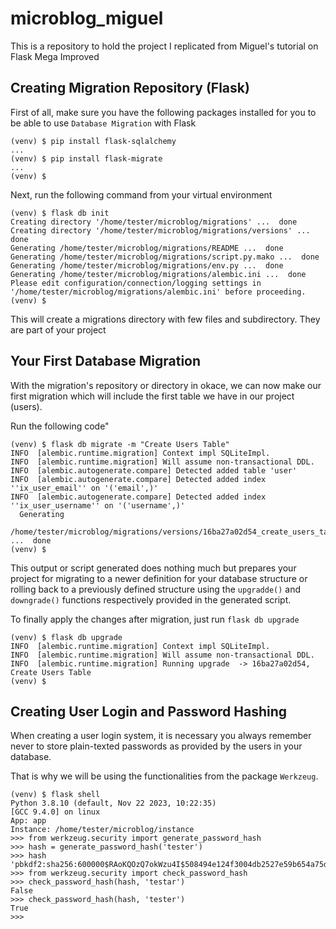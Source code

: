 # microblog_miguel
This is a repository to hold the project I replicated from Miguel's tutorial on Flask Mega Improved

## Creating Migration Repository (Flask)

First of all, make sure you have the following packages installed for you to be able to use `Database Migration` with Flask

```shell
(venv) $ pip install flask-sqlalchemy
...
(venv) $ pip install flask-migrate
...
(venv) $
```

Next, run the following command from your virtual environment

```shell
(venv) $ flask db init
Creating directory '/home/tester/microblog/migrations' ...  done
Creating directory '/home/tester/microblog/migrations/versions' ...  done
Generating /home/tester/microblog/migrations/README ...  done
Generating /home/tester/microblog/migrations/script.py.mako ...  done
Generating /home/tester/microblog/migrations/env.py ...  done
Generating /home/tester/microblog/migrations/alembic.ini ...  done
Please edit configuration/connection/logging settings in
'/home/tester/microblog/migrations/alembic.ini' before proceeding.
(venv) $
```

This will create a migrations directory with few files and subdirectory. They are part of your project

## Your First Database Migration

With the migration's repository or directory in okace, we can now make our first migration which will include the first table we have in our project (users).

Run the following code"

```shell
(venv) $ flask db migrate -m "Create Users Table"
INFO  [alembic.runtime.migration] Context impl SQLiteImpl.
INFO  [alembic.runtime.migration] Will assume non-transactional DDL.
INFO  [alembic.autogenerate.compare] Detected added table 'user'
INFO  [alembic.autogenerate.compare] Detected added index ''ix_user_email'' on '('email',)'
INFO  [alembic.autogenerate.compare] Detected added index ''ix_user_username'' on '('username',)'
  Generating
  /home/tester/microblog/migrations/versions/16ba27a02d54_create_users_table.py ...  done
(venv) $
```

This output or script generated does nothing much but prepares your project for migrating to a newer definition for your database structure or rolling back to a previously defined structure using the `upgradde()` and `downgrade()` functions respectively provided in the generated script.

To finally apply the changes after migration, just run `flask db upgrade`

```shell
(venv) $ flask db upgrade
INFO  [alembic.runtime.migration] Context impl SQLiteImpl.
INFO  [alembic.runtime.migration] Will assume non-transactional DDL.
INFO  [alembic.runtime.migration] Running upgrade  -> 16ba27a02d54, Create Users Table
(venv) $
```

## Creating User Login and Password Hashing

When creating a user login system, it is necessary you always remember never to store plain-texted passwords as provided by the users in your database.

That is why we will be using the functionalities from the package `Werkzeug`.

```shell
(venv) $ flask shell
Python 3.8.10 (default, Nov 22 2023, 10:22:35) 
[GCC 9.4.0] on linux
App: app
Instance: /home/tester/microblog/instance
>>> from werkzeug.security import generate_password_hash
>>> hash = generate_password_hash('tester')
>>> hash
'pbkdf2:sha256:600000$RAoKQOzQ7okWzu4I$508494e124f3004db2527e59b654a75d64998109836611501f463eca77353df2'
>>> from werkzeug.security import check_password_hash
>>> check_password_hash(hash, 'testar')
False
>>> check_password_hash(hash, 'tester')
True
>>> 
```

